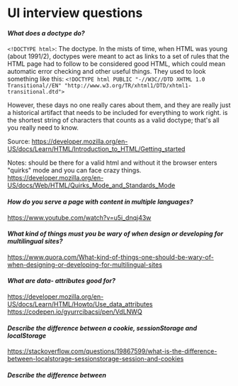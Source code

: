 # UI interview questions

#### _What does a doctype do?_ ####

``<!DOCTYPE html>``: The doctype. In the mists of time, when HTML was young (about 1991/2), doctypes were meant to act as links to a set of rules that the HTML page had to follow to be considered good HTML, which could mean automatic error checking and other useful things. They used to look something like this:
``<!DOCTYPE html PUBLIC "-//W3C//DTD XHTML 1.0 Transitional//EN" "http://www.w3.org/TR/xhtml1/DTD/xhtml1-transitional.dtd">``

However, these days no one really cares about them, and they are really just a historical artifact that needs to be included for everything to work right. <!DOCTYPE html> is the shortest string of characters that counts as a valid doctype; that's all you really need to know.

Source: https://developer.mozilla.org/en-US/docs/Learn/HTML/Introduction_to_HTML/Getting_started

Notes: should be there for a valid html and without it the browser enters "quirks" mode and you can face crazy things.
https://developer.mozilla.org/en-US/docs/Web/HTML/Quirks_Mode_and_Standards_Mode


#### _How do you serve a page with content in multiple languages?_ ####

https://www.youtube.com/watch?v=u5i_dnqj43w 

#### _What kind of things must you be wary of when design or developing for multilingual sites?_ ####

https://www.quora.com/What-kind-of-things-one-should-be-wary-of-when-designing-or-developing-for-multilingual-sites

#### _What are data- attributes good for?_ ####
https://developer.mozilla.org/en-US/docs/Learn/HTML/Howto/Use_data_attributes
https://codepen.io/gyurrcibacsi/pen/VdLNWQ

#### _Describe the difference between a cookie, sessionStorage and localStorage_ ####

https://stackoverflow.com/questions/19867599/what-is-the-difference-between-localstorage-sessionstorage-session-and-cookies

#### _Describe the difference between <script>, <script async> and <script defer>._ ####
  https://www.quora.com/What-is-the-difference-between-DEFER-and-ASYNC-attributes-on-a-resource-in-html

